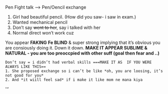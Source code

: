 Pen Fight talk —> Pen/Oencil exchange

1. Girl had beautiful pencil. (How did you saw- i saw in exam.)
2. Wanted mechanical pencil
3. Don’t say ~~went to her~~, say i talked with her
4. Normal direct won’t work cuz

You appear **FAKING** **Fe BLIND** & super strong implying that it’s obvious you are consiously doing it. Down it down. **MAKE IT APPEAR SUBLIME & NATURAL - you are too preoccpied with other suff (goal then fear and ..)**

```
Don’t say = i didn’t had verbal skills ===MAKE IT AS  IF YOU WERE ALWAYS LIKE THIS== 
1. She proposed exchange so i can’t be like *oh, you are loosing, it’s not good for you*
2. And *it wiill feel sad* if i make it like mom ne mana kiya
```

’‘’